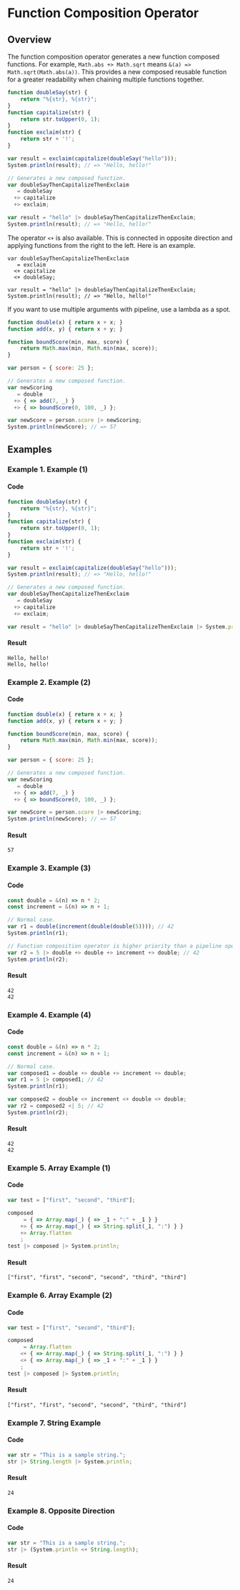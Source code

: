 # Function Composition Operator

## Overview

The function composition operator generates a new function composed functions.
For example, `Math.abs +> Math.sqrt` means `&(a) => Math.sqrt(Math.abs(a))`.
This provides a new composed reusable function for a greater readability when chaining multiple functions together.

```javascript
function doubleSay(str) {
    return "%{str}, %{str}";
}
function capitalize(str) {
    return str.toUpper(0, 1);
}
function exclaim(str) {
    return str + '!';
}

var result = exclaim(capitalize(doubleSay("hello")));
System.println(result); // => "Hello, hello!"

// Generates a new composed function.
var doubleSayThenCapitalizeThenExclaim
   = doubleSay
  +> capitalize
  +> exclaim;

var result = "hello" |> doubleSayThenCapitalizeThenExclaim;
System.println(result); // => "Hello, hello!"
```

The operator `<+` is also available.
This is connected in opposite direction and applying functions from the right to the left.
Here is an example.

```
var doubleSayThenCapitalizeThenExclaim
   = exclaim
  <+ capitalize
  <+ doubleSay;

var result = "hello" |> doubleSayThenCapitalizeThenExclaim;
System.println(result); // => "Hello, hello!"
```

If you want to use multiple arguments with pipeline, use a lambda as a spot.

```javascript
function double(x) { return x + x; }
function add(x, y) { return x + y; }

function boundScore(min, max, score) {
    return Math.max(min, Math.min(max, score));
}

var person = { score: 25 };

// Generates a new composed function.
var newScoring
   = double
  +> { => add(7, _) }
  +> { => boundScore(0, 100, _) };

var newScore = person.score |> newScoring;
System.println(newScore); // => 57
```

## Examples

### Example 1. Example (1)

#### Code

```javascript
function doubleSay(str) {
    return "%{str}, %{str}";
}
function capitalize(str) {
    return str.toUpper(0, 1);
}
function exclaim(str) {
    return str + '!';
}

var result = exclaim(capitalize(doubleSay("hello")));
System.println(result); // => "Hello, hello!"

// Generates a new composed function.
var doubleSayThenCapitalizeThenExclaim
   = doubleSay
  +> capitalize
  +> exclaim;

var result = "hello" |> doubleSayThenCapitalizeThenExclaim |> System.println;
```

#### Result

```
Hello, hello!
Hello, hello!
```

### Example 2. Example (2)

#### Code

```javascript
function double(x) { return x + x; }
function add(x, y) { return x + y; }

function boundScore(min, max, score) {
    return Math.max(min, Math.min(max, score));
}

var person = { score: 25 };

// Generates a new composed function.
var newScoring
   = double
  +> { => add(7, _) }
  +> { => boundScore(0, 100, _) };

var newScore = person.score |> newScoring;
System.println(newScore); // => 57
```

#### Result

```
57
```

### Example 3. Example (3)

#### Code

```javascript
const double = &(n) => n * 2;
const increment = &(n) => n + 1;

// Normal case.
var r1 = double(increment(double(double(5)))); // 42
System.println(r1);

// Function composition operator is higher priority than a pipeline operator.
var r2 = 5 |> double +> double +> increment +> double; // 42
System.println(r2);
```

#### Result

```
42
42
```

### Example 4. Example (4)

#### Code

```javascript
const double = &(n) => n * 2;
const increment = &(n) => n + 1;

// Normal case.
var composed1 = double +> double +> increment +> double;
var r1 = 5 |> composed1; // 42
System.println(r1);

var composed2 = double <+ increment <+ double <+ double;
var r2 = composed2 <| 5; // 42
System.println(r2);
```

#### Result

```
42
42
```

### Example 5. Array Example (1)

#### Code

```javascript
var test = ["first", "second", "third"];

composed
     = { => Array.map(_) { => _1 + ":" + _1 } }
    +> { => Array.map(_) { => String.split(_1, ":") } }
    +> Array.flatten
    ;
test |> composed |> System.println;
```

#### Result

```
["first", "first", "second", "second", "third", "third"]
```

### Example 6. Array Example (2)

#### Code

```javascript
var test = ["first", "second", "third"];

composed
     = Array.flatten
    <+ { => Array.map(_) { => String.split(_1, ":") } }
    <+ { => Array.map(_) { => _1 + ":" + _1 } }
    ;
test |> composed |> System.println;
```

#### Result

```
["first", "first", "second", "second", "third", "third"]
```

### Example 7. String Example

#### Code

```javascript
var str = "This is a sample string.";
str |> String.length |> System.println;
```

#### Result

```
24
```

### Example 8. Opposite Direction

#### Code

```javascript
var str = "This is a sample string.";
str |> (System.println <+ String.length);
```

#### Result

```
24
```
